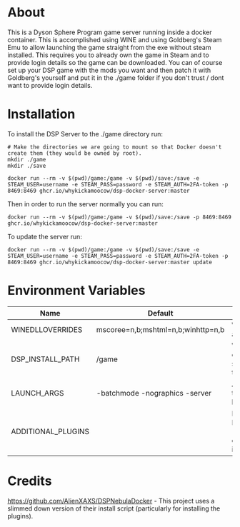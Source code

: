 # About

This is a Dyson Sphere Program game server running inside a docker container. This is accomplished using WINE and using Goldberg's Steam Emu to allow launching the game straight from the exe without steam installed. This requires you to already own the game in Steam and to provide login details so the game can be downloaded. You can of course set up your DSP game with the mods you want and then patch it with Goldberg's yourself and put it in the ./game folder if you don't trust / dont want to provide login details.

# Installation

To install the DSP Server to the ./game directory run:

```
# Make the directories we are going to mount so that Docker doesn't create them (they would be owned by root).
mkdir ./game
mkdir ./save

docker run --rm -v $(pwd)/game:/game -v $(pwd)/save:/save -e STEAM_USER=username -e STEAM_PASS=password -e STEAM_AUTH=2FA-token -p 8469:8469 ghcr.io/whykickamoocow/dsp-docker-server:master
```

Then in order to run the server normally you can run:

```
docker run --rm -v $(pwd)/game:/game -v $(pwd)/save:/save -p 8469:8469 ghcr.io/whykickamoocow/dsp-docker-server:master
```

To update the server run:

```
docker run --rm -v $(pwd)/game:/game -v $(pwd)/save:/save -e STEAM_USER=username -e STEAM_PASS=password -e STEAM_AUTH=2FA-token -p 8469:8469 ghcr.io/whykickamoocow/dsp-docker-server:master update
```

# Environment Variables

| Name               | Default                            | Description                                                                               |
| ------------------ | ---------------------------------- | ----------------------------------------------------------------------------------------- |
| WINEDLLOVERRIDES   | mscoree=n,b;mshtml=n,b;winhttp=n,b | WINEDLLOVERRIDES as in WINE                                                               |
| DSP_INSTALL_PATH   | /game                              | Where in the container DSP should be installed to                                         |
| LAUNCH_ARGS        | -batchmode -nographics -server     | Arguments to pass to DSP when launching the game                                          |
| ADDITIONAL_PLUGINS |                                    | Plugins additional to Nebula Multiplayer (and its dependencies) to install to the server. |

# Credits

https://github.com/AlienXAXS/DSPNebulaDocker - This project uses a slimmed down version of their install script (particularly for installing the plugins).
